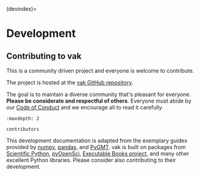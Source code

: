 (devindex)=

# Development

## Contributing to vak

This is a community driven project and everyone is welcome to contribute.

The project is hosted at the
[vak GitHub repository](https://github.com/vocalpy/vak).

The goal is to maintain a diverse community that's pleasant for everyone.
**Please be considerate and respectful of others**. Everyone must abide by our
[Code of Conduct](https://github.com/vocalpy/vak/blob/main/CODE_OF_CONDUCT.md)
and we encourage all to read it carefully.

```{toctree}
:maxdepth: 2

contributors
```

This development documentation is adapted from the exemplary guides provided by
[numpy](https://numpy.org), [pandas](https://pandas.pydata.org),
and [PyGMT](https://www.pygmt.org).
vak is built on packages from [Scientific Python](https://scientific-python.org/>),
[pyOpenSci](https://www.pyopensci.org/), [Executable Books project](https://executablebooks.org/en/latest/),
and many other excellent Python libraries.
Please consider also contributing to their development.
